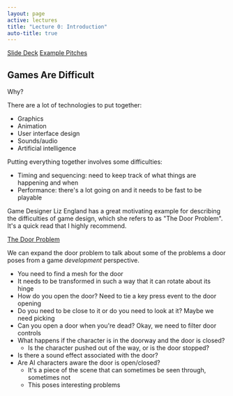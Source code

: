 ```yaml
---
layout: page
active: lectures
title: "Lecture 0: Introduction"
auto-title: true
---
```



<a href="https://docs.google.com/presentation/d/1RGD4st6F9-GlvgijIMWyA3J9Rdj8T_6ikbtW7QPRIf4/edit?usp=sharing" class="btn btn-info">Slide Deck</a>
<a href="https://drive.google.com/file/d/1szFqFMXgwGhsneo5m6VzIMx0QfGI-YPM/view?usp=sharing" class="btn btn-info">Example Pitches</a>

## Games Are Difficult

Why?

There are a lot of technologies to put together:

- Graphics
- Animation
- User interface design
- Sounds/audio
- Artificial intelligence

Putting everything together involves some difficulties:

- Timing and sequencing: need to keep track of what things are happening and when
- Performance: there's a lot going on and it needs to be fast to be playable

Game Designer Liz England has a great motivating example for describing the difficulties of game design,
which she refers to as "The Door Problem".
It's a quick read that I highly recommend.

[The Door Problem](http://www.lizengland.com/blog/2014/04/the-door-problem/)

We can expand the door problem to talk about some of the problems a door poses
from a game *development* perspective.

- You need to find a mesh for the door
- It needs to be transformed in such a way that it can rotate about its hinge
- How do you open the door? Need to tie a key press event to the door opening
- Do you need to be close to it or do you need to look at it? Maybe we need picking
- Can you open a door when you're dead? Okay, we need to filter door controls
- What happens if the character is in the doorway and the door is closed?
  - Is the character pushed out of the way, or is the door stopped?
- Is there a sound effect associated with the door?
- Are AI characters aware the door is open/closed?
  - It's a piece of the scene that can sometimes be seen through, sometimes not
  - This poses interesting problems
